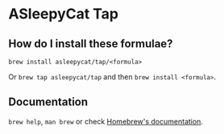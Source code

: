 # ASleepyCat Tap

## How do I install these formulae?

`brew install asleepycat/tap/<formula>`

Or `brew tap asleepycat/tap` and then `brew install <formula>`.

## Documentation

`brew help`, `man brew` or check [Homebrew's documentation](https://docs.brew.sh).
